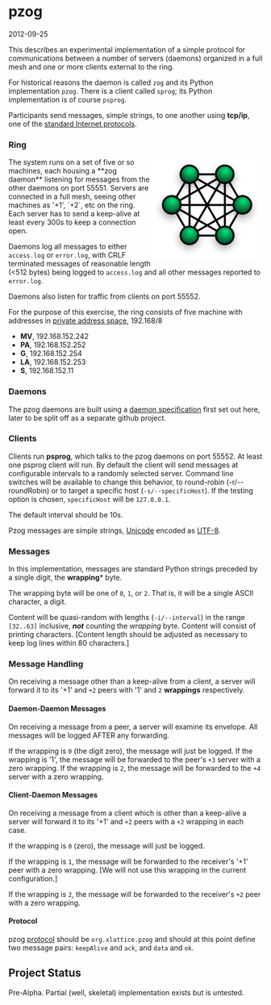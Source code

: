 <h1 class="libTop">pzog</h1>

2012-09-25

This describes an experimental implementation of a simple protocol for
communications between a number of servers (daemons) organized in a full
mesh and one or more clients external to the ring.

For historical reasons the daemon is called `zog` and its Python
implementation `pzog`.  There is a client called `sprog`; its Python
implementation is of course `psprog`.

Participants send messages, simple strings, to one another using
**tcp/ip**, one of the
[standard Internet protocols](https://en.wikipedia.org/wiki/internet_protocol_suite).

### Ring

<img align="right" src="img/fullMesh.png">
The system runs on a set of five or so machines, each housing a **zog daemon**
listening for messages from the other daemons on port 55551.
Servers are connected in a full mesh, seeing other machines as '+1', `+2`,
etc on the ring.
Each server has to send a keep-alive
at least every 300s to keep a connection open.

Daemons log all messages to either `access.log` or `error.log`, with
CRLF terminated messages of reasonable length (<512 bytes) being
logged to `access.log` and all other messages reported to `error.log`.

Daemons also listen for traffic from clients on port 55552.

For the purpose of this exercise, the ring consists of five machine
with addresses in
[private address space](https:/tools.ietf.org/rfc1918), 192.168/8

* **MV**, 192.168.152.242
* **PA**, 192.168.152.252
* **G**,  192.168.152.254
* **LA**, 192.168.152.253
* **S**,  192.168.152.11

### Daemons

The pzog daemons are built using a
[daemon specification](https://jddixon.github.io/pzog/daemon-spec.html)
first set out here, later to be split off as a separate github project.

### Clients

Clients run **psprog**, which talks to the pzog daemons on port 55552.
At least one psprog client will run. By default the
client will send messages at configurable intervals to a randomly selected
server.  Command line switches will
be available to change this behavior, to round-robin (-r/--roundRobin) or
to target a specific host (`-s/--specificHost`).  If the testing option
is chosen, `specificHost` will be `127.0.0.1`.

The default interval should be 10s.

Pzog messages are simple strings,
[Unicode](http://unicode.org/standard/WhatIsUnicode.html)
encoded as
[UTF-8](https://en.wikipedia.org/wiki/UTF-8).

### Messages

In this implementation,
messages are standard Python strings preceded by a single digit, the
**wrapping*** byte.

The wrapping byte will be one of `0`, `1`, or `2`.  That is, it will be
a single ASCII character, a digit.

Content will be quasi-random with lengths (`-i/--interval`) in the range
`[32..63]` inclusive, ***not*** counting the *wrapping* byte.  Content will
consist of printing characters.  [Content length should be adjusted as
necessary to keep log lines within 80 characters.]

### Message Handling

On receiving a message other than a keep-alive from a client, a server will
forward it to its '+1' and `+2` peers with '1' and `2` **wrappings**
respectively.

#### Daemon-Daemon Messages

On receiving a message from a peer, a server will examine its envelope.
All messages will be logged AFTER any forwarding.

If the wrapping is `0` (the digit zero), the message will just be logged.  If the wrapping
is '1', the message will be forwarded to the peer's `+3` server with a zero
wrapping.  If the wrapping is `2`, the message will be forwarded to the
`+4` server with a zero wrapping.

#### Client-Daemon Messages

On receiving a message from a client which is other than a keep-alive
a server will forward it to its '+1' and `+2` peers with a `+2` wrapping
in each case.

If the wrapping is `0` (zero), the message will just be logged.

If the wrapping is `1`, the message will be forwarded to the receiver's
'+1' peer with a zero wrapping.  [We will not use this wrapping in the
current configuration.]

If the wrapping is `2`, the message will be forwarded to the
receiver's `+2` peer with a zero wrapping.

#### Protocol

pzog
[protocol](http://www.webopedia.com/TERM/P/protocol.html)
should be `org.xlattice.pzog`
and should at this point
define two message pairs: `keepAlive` and `ack`, and `data` and `ok`.

## Project Status

Pre-Alpha.  Partial (well, skeletal) implementation exists but is untested.

